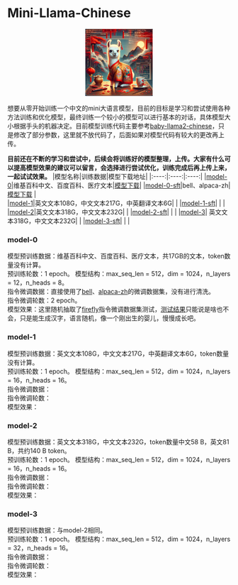 # Mini-Llama-Chinese
<p align="center">
  <img src="Mini-Llama2-Chinese.png" alt="Mini-Llama-Chinese" style="width:30%;">
</p>

想要从零开始训练一个中文的mini大语言模型，目前的目标是学习和尝试使用各种方法训练和优化模型，最终训练一个较小的模型可以进行基本的对话，具体模型大小根据手头的机器决定。目前模型训练代码主要参考[baby-llama2-chinese](https://github.com/DLLXW/baby-llama2-chinese)，只是修改了部分参数，这里就不放代码了，后面如果对模型代码有较大的更改再上传。   

**目前还在不断的学习和尝试中，后续会将训练好的模型整理，上传。大家有什么可以提高模型效果的建议可以留言，会选择进行尝试优化，训练完成后再上传上来，一起试试效果。**
|模型名称|训练数据|模型下载地址|
|:----:|:----:|:----:|
|[model-0](#model-0)|维基百科中文、百度百科、医疗文本|[模型下载](https://huggingface.co/My521/Mini-Llama-Chinese)|
|[model-0-sft](#model-0)|bell、alpaca-zh|[模型下载](https://huggingface.co/My521/Mini-Llama-Chinese) |  
|[model-1](#model-1)|英文文本108G，中文文本217G，中英翻译文本6G| |
|[model-1-sft](#model-1)| | | 
|[model-2](#model-2)|英文文本318G，中文文本232G| |
|[model-2-sft](#model-2)| |  | 
|[model-3](#model-3)| 英文文本318G，中文文本232G| |
|[model-3-sft](#model-3)| |  | 


### model-0  
模型预训练数据：维基百科中文、百度百科、医疗文本，共17GB的文本，token数量没有计算。  
预训练轮数：1 epoch。
模型结构：max_seq_len = 512，dim = 1024，n_layers = 12，n_heads = 8。  
指令微调数据：直接使用了[bell](https://huggingface.co/datasets/BelleGroup/train_1M_CN)、[alpaca-zh](https://huggingface.co/datasets/shibing624/alpaca-zh)的微调数据集，没有进行清洗。  
指令微调轮数：2 epoch。  
模型效果：这里随机抽取了[firefly](https://huggingface.co/datasets/YeungNLP/firefly-train-1.1M)指令微调数据集测试，[测试结果](https://huggingface.co/My521/Mini-Llama-Chinese/tree/main/model0)只能说是啥也不会，只是能生成汉字，语言随机，像一个刚出生的婴儿，慢慢成长吧。


### model-1  
模型预训练数据：英文文本108G，中文文本217G，中英翻译文本6G，token数量没有计算。  
预训练轮数：1 epoch。
模型结构：max_seq_len = 512，dim = 1024，n_layers = 16，n_heads = 16。  
指令微调数据：    
指令微调轮数：  
模型效果：  

### model-2  
模型预训练数据：英文文本318G，中文文本232G，token数量中文58 B，英文81 B，共约140 B token。  
预训练轮数：1 epoch。
模型结构：max_seq_len = 512，dim = 1024，n_layers = 16，n_heads = 16。  
指令微调数据：    
指令微调轮数：  
模型效果：  

### model-3  
模型预训练数据：与model-2相同。  
预训练轮数：1 epoch。
模型结构：max_seq_len = 512，dim = 1024，n_layers = 32，n_heads = 16。  
指令微调数据：    
指令微调轮数：  
模型效果：  